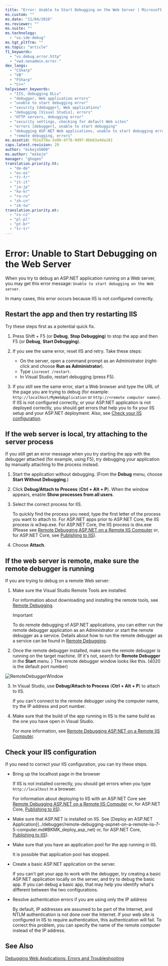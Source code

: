 ```yaml
---
title: "Error: Unable to Start Debugging on the Web Server | Microsoft Docs"
ms.custom: ""
ms.date: "11/04/2016"
ms.reviewer: ""
ms.suite: ""
ms.technology: 
  - "vs-ide-debug"
ms.tgt_pltfrm: ""
ms.topic: "article"
f1_keywords: 
  - "vs.debug.error.http"
  - "vwd.nonadmin.error."
dev_langs: 
  - "CSharp"
  - "VB"
  - "FSharp"
  - "C++"
helpviewer_keywords: 
  - "IIS, debugging DLLs"
  - "debugger, Web application errors"
  - "unable to start debugging error"
  - "security [debugger], Web applications"
  - "debugging [Visual Studio], errors"
  - "HTTP servers, debugging error"
  - "security settings, checking for default Web sites"
  - "errors [debugger], unable to start debugging"
  - "debugging ASP.NET Web applications, unable to start debugging error"
  - "remote debugging, errors"
ms.assetid: f62e378a-3a99-4f78-9d97-8bb63a4da181
caps.latest.revision: 29
author: "mikejo5000"
ms.author: "mikejo"
manager: "ghogen"
translation.priority.ht: 
  - "de-de"
  - "es-es"
  - "fr-fr"
  - "it-it"
  - "ja-jp"
  - "ko-kr"
  - "ru-ru"
  - "zh-cn"
  - "zh-tw"
translation.priority.mt: 
  - "cs-cz"
  - "pl-pl"
  - "pt-br"
  - "tr-tr"
---
```

# Error: Unable to Start Debugging on the Web Server
When you try to debug an ASP.NET application running on a Web server, you may get this error message: `Unable to start debugging on the Web server`. 
  
 In many cases, this error occurs because IIS is not configured correctly.

## Restart the app and then try restarting IIS
Try these steps first as a potential quick fix.

1. Press Shift + F5 (or **Debug**, **Stop Debugging**) to stop the app and then F5 (or **Debug**, **Start Debugging**).

2. If you see the same error, reset IIS and retry. Take these steps:

     * On the server, open a command prompt as an Administrator (right-click and choose **Run as Administrator**).
     * Type ``iisreset /restart``.
     * In Visual Studio, restart debugging (press F5).

3. If you still see the same error, start a Web browser and type the URL of the page you are trying to debug (for example: `http://localhost/MyWebApplication` or `http://<remote computer name>`). If IIS is not configured correctly, or your ASP.NET application is not deployed correctly, you should get errors that help you to fix your IIS setup and your ASP.NET deployment. Also, see [Check your IIS configuration](#vxtbshttpservererrorsthingstocheck).

##  <a name="vxtbshttpservererrorsmanuallyattaching"></a> If the web server is local, try attaching to the server process
If you still get an error message when you try starting the app with the debugger attached (for example, using F5), try debugging your application by manually attaching to the process instead.
  
1. Start the application without debugging. (From the **Debug** menu, choose **Start Without Debugging**.)  
  
2. Click **Debug/Attach to Process** (**Ctrl + Alt + P**).  When the window appears, enable **Show processes from all users**.

3. Select the correct process for IIS.
  
     To quickly find the process you need, type the first letter of the process you want to attach to. For ASP.NET apps prior to ASP.NET Core, the IIS process is w3wp.exe. For ASP.NET Core, the IIS process is dnx.exe (Please see [Remote Debugging ASP.NET on a Remote IIS Computer](../debugger/remote-debugging-aspnet-on-a-remote-iis-7-5-computer.md) or, for ASP.NET Core, see [Publishing to IIS](https://docs.asp.net/en/latest/publishing/iis.html)).

4. Choose **Attach**.

##  <a name="vxtbshttpservererrorswebapplicationsonremoteservers"></a> If the web server is remote, make sure the remote debugger is running

If you are trying to debug on a remote Web server:

1. Make sure the Visual Studio Remote Tools are installed.

     For information about downloading and installing the remote tools, see [Remote Debugging](../debugger/remote-debugging.md).  
     
     > [!IMPORTANT]
     > To do remote debugging of ASP.NET applications, you can either run the remote debugger application as an Administrator or start the remote debugger as a service. Details about how to run the remote debugger as a service can be found in [Remote Debugging](../debugger/remote-debugging.md).
     
2. Once the remote debugger installed, make sure the remote debugger is running on the target machine. (If it's not, search for **Remote Debugger** in the **Start** menu. ) The remote debugger window looks like this. (4020 is the default port number)

![RemoteDebuggerWindow](../debugger/media/remotedebuggerwindow.png "RemoteDebuggerWindow")

3. In Visual Studio, use **Debug/Attach to Process** (**Ctrl + Alt + P**) to attach to IIS.

     If you can't connect to the remote debugger using the computer name, try the IP address and port number.

4. Make sure that the build of the app running in IIS is the same build as the one you have open in Visual Studio.

     For more information, see [Remote Debugging ASP.NET on a Remote IIS Computer](../debugger/remote-debugging-aspnet-on-a-remote-iis-7-5-computer.md).

##  <a name="vxtbshttpservererrorsthingstocheck"></a> Check your IIS configuration
If you need to correct your IIS configuration, you can try these steps.

* Bring up the localhost page in the browser

     If IIS is not installed correctly, you should get errors when you type `http://localhost` in a browser.
     
     For information about deploying to IIS with an ASP.NET Core see [Remote Debugging ASP.NET on a Remote IIS Computer](../debugger/remote-debugging-aspnet-on-a-remote-iis-7-5-computer.md) or, for ASP.NET Core, [Publishing to IIS](https://docs.asp.net/en/latest/publishing/iis.html)).

* Make sure that ASP.NET is installed on IIS.  See [Deploy an ASP.NET Application[(../debugger/remote-debugging-aspnet-on-a-remote-iis-7-5-computer.md#BKMK_deploy_asp_net) or, for ASP.NET Core, [Publishing to IIS](https://docs.asp.net/en/latest/publishing/iis.html)).

* Make sure that you have an application pool for the app running in IIS.

     It is possible that application pool has stopped.

* Create a basic ASP.NET application on the server.

     If you can't get your app to work with the debugger, try creating a basic ASP.NET application locally on the server, and try to debug the basic app. If you can debug a basic app, that may help you identify what's different between the two configurations.
  
* Resolve authentication errors if you are using only the IP address

     By default, IP addresses are assumed to be part of the Internet, and NTLM authentication is not done over the Internet. If your web site is configured in IIS to require authentication, this authentication will fail. To correct this problem, you can specify the name of the remote computer instead of the IP address.
  
## See Also  
 [Debugging Web Applications: Errors and Troubleshooting](../debugger/debugging-web-applications-errors-and-troubleshooting.md)
